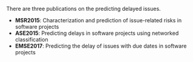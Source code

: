 There are three publications on the predicting delayed issues.

- **MSR2015**: Characterization and prediction of issue-related risks in software projects
- **ASE2015**: Predicting delays in software projects using networked classification
- **EMSE2017**: Predicting the delay of issues with due dates in software projects